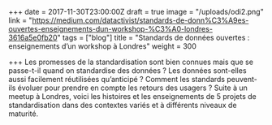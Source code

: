 +++
date = 2017-11-30T23:00:00Z
draft = true
image = "/uploads/odi2.png"
link = "https://medium.com/datactivist/standards-de-donn%C3%A9es-ouvertes-enseignements-dun-workshop-%C3%A0-londres-3616a5e0fb20"
tags = ["blog"]
title = "Standards de données ouvertes : enseignements d’un workshop à Londres"
weight = 300

+++
Les promesses de la standardisation sont bien connues mais que se passe-t-il quand on standardise des données ? Les données sont-elles aussi facilement réutilisées qu’anticipé ? Comment les standards peuvent-ils évoluer pour prendre en compte les retours des usagers ? Suite à un meetup à Londres, voici les histoires et les enseignements de 5 projets de standardisation dans des contextes variés et à différents niveaux de maturité.